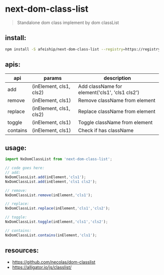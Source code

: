 # next-dom-class-list
> Standalone dom class implement by dom classList

## install:
```bash
npm install -S afeiship/next-dom-class-list --registry=https://registry.npm.taobao.org
```

## apis:
| api      | params                  | description                                    |
|----------|-------------------------|------------------------------------------------|
| add      | (inElement, cls1, cls2) | Add className for element('cls1', 'cls1 cls2') |
| remove   | (inElement, cls1)       | Remove className from element                  |
| replace  | (inElement, cls1, cls2) | Replace className from element                 |
| toggle   | (inElement, cls1)       | Toggle className from element                  |
| contains | (inElement, cls1)       | Check if has className                         |

## usage:
```js
import NxDomClassList from 'next-dom-class-list';

// code goes here:
// add:
NxDomClassList.add(inElement,'cls1');
NxDomClassList.add(inElement,'cls1 cls2');

// remove:
NxDomClassList.remove(inElement,'cls1');

// replace:
NxDomClassList.replace(inElement,'cls1','cls2');

// toggle:
NxDomClassList.toggle(inElement,'cls1','cls2');

// contains:
NxDomClassList.contains(inElement,'cls1');
```

## resources:
- https://github.com/necolas/dom-classlist
- https://alligator.io/js/classlist/
